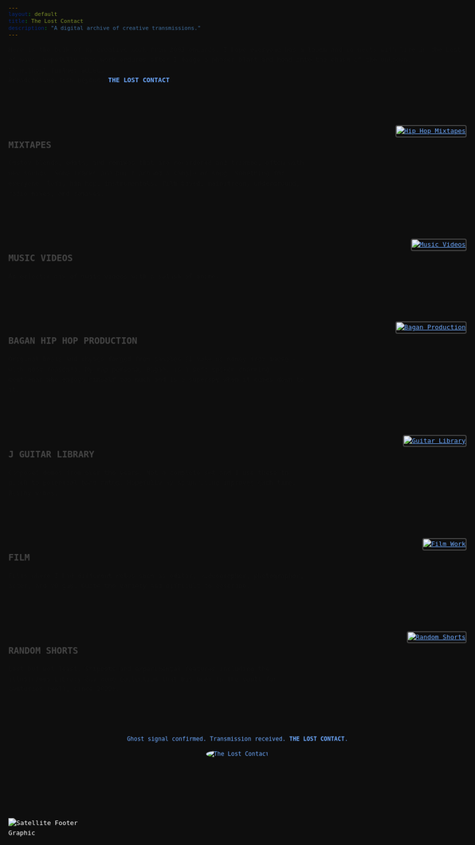 ```yaml
---
layout: default
title: The Lost Contact
description: "A digital archive of creative transmissions."
---
```


<style>
body {
  background-color: #0e0e0e;
  color: #ffffff;
  font-family: 'Roboto Mono', monospace;
  font-size: 0.8em;
  line-height: 1.6;
  padding: 20px;
  max-width: 960px;
  margin: 0 auto;
}
a {
  color: #6eaaff;
}

/* ===== HERO HEADER ===== */
.hero-header {
  background-color: #0e0e0e;
  display: flex;
  justify-content: center;
  align-items: center;
  padding: 40px 20px;
  border-bottom: 2px solid #444;
}
.hero-content {
  display: flex;
  align-items: center;
  flex-wrap: wrap; /* allows wrapping on small screens */
  gap: 20px;
  text-align: center;
}
.hero-content h1 {
  font-size: 2em;
  margin: 0;
  flex: 1 1 auto;
}
.hero-content img {
  max-width: 50%; /* for roughly half the header */
  max-height: 170px;
  height: auto;
  width: auto;
  flex-shrink: 0;
}
.site-title {
  color: #6eaaff;
  text-decoration: none;
}
.site-title:hover {
  text-decoration: underline;
}

/* ===== SECTIONS ===== */
.section {
  display: flex;
  flex-direction: row;
  align-items: flex-start;
  justify-content: space-between;
  margin-bottom: 80px;
  gap: 40px;
}
.section img {
  max-width: 320px;
  height: auto;
  border: 2px solid #444;
  border-radius: 4px;
}
.small-img {
  max-width: 260px;
  height: auto;
  border: 2px solid #444;
  border-radius: 4px;
}
.section .text {
  flex: 1;
  max-width: 600px;
}
.section h2 {
  font-size: 1.4em;
  color: #444444;
  margin-bottom: 12px;
  font-weight: 600;
}
.section h2 a {
  color: #444444;
  text-decoration: none;
}
.section h2 a:hover {
  text-decoration: underline;
}
.section p {
  margin: 0;
  color: #111111;
}

/* ===== INTRO ===== */
.intro {
  margin-bottom: 80px;
  color: #111111;
}

/* ===== BOTTOM SIGN OFF ===== */
.bottom-signoff {
  display: flex;
  flex-direction: column;
  align-items: center;
  gap: 12px;
  margin: 80px 0 40px;
  color: #6eaaff;
  font-size: 0.9em;
  text-align: center;
}
.bottom-signoff p {
  margin: 0;
}
.bottom-signoff img {
  max-height: 100px;
  width: auto;
  border-radius: 50%;
  border: 0 solid #444;
}

/* ===== BOTTOM GRAPHIC ===== */
.bottom-graphic {
  position: relative;
  width: 100%;
  height: 120px; /* or whatever height you want */
  margin: 0;
  padding: 0;
}
.bottom-graphic img {
  position: absolute;
  bottom: 0;
  left: 0;       /* Changed from right: 0; */
  max-width: 200px;
  height: auto;
  object-fit: contain;
}

/* ===== FOOTER ===== */
footer {
  margin-top: 80px;
  text-align: center;
  /* empty footer as requested */
}

/* ===== MOBILE STYLING ===== */
@media (max-width: 768px) {
  .section {
    flex-direction: column;
    align-items: center;
    text-align: center;
  }
  .section img,
  .small-img {
    max-width: 100%;
  }
  .bottom-graphic {
    height: 80px;
  }
  .bottom-graphic img {
    max-width: 140px;
  }
  .bottom-signoff img {
    max-height: 70px;
  }
}
</style>

<div class="intro">
  <p>Here is the bulk of my creative work from 2002 onwards. I hope everyone has a laugh and connects with life in the best of ways. Hopefully this work endures after I dodge a phaser blast and head into the chasm of the unknown.<br>
  So without further adieu…<br>
  Broadcasting from beyond: <strong style="color:#6eaaff"><a href="https://thelostcontact.github.io/" style="color:#6eaaff; text-decoration: none;">THE LOST CONTACT</a></strong>.</p>
</div>

<div class="section">
  <div class="text">
    <h2><a href="https://thelostcontact.github.io/mixtapes/" target="_blank" rel="noopener noreferrer">MIXTAPES</a></h2>
    <p>Custom blends, edits, and remixes that are re-ordered and trimmed, often with new sounds. Some tracks are built around a sample or song. Something for everyone: lofi, hip hop, instrumentals, film based, mainstream, underground, radio mixes, and remixes.</p>
  </div>
  <a href="https://thelostcontact.github.io/mixtapes/" target="_blank" rel="noopener noreferrer">
    <img src="/assets/img/Clouds.JPG" alt="Hip Hop Mixtapes">
  </a>
</div>

<div class="section">
  <div class="text">
    <h2><a href="https://thelostcontact.github.io/music-videos/" target="_blank" rel="noopener noreferrer">MUSIC VIDEOS</a></h2>
    <p>An eclectic mix of music videos with a splash of anime.</p>
  </div>
  <a href="https://thelostcontact.github.io/music-videos/" target="_blank" rel="noopener noreferrer">
    <img src="/assets/img/MusicVideos.JPG" alt="Music Videos">
  </a>
</div>

<div class="section">
  <div class="text">
    <h2><a href="https://thelostcontact.github.io/bagan/" target="_blank" rel="noopener noreferrer">BAGAN HIP HOP PRODUCTION</a></h2>
    <p>Original beats and rhymes forged from samples (I make no money from these - with good reason!). My rap persona, Bagan, is a soft spoken charming gentleman who enjoys himself too much and is a superspy when it comes down to it.</p>
  </div>
  <a href="https://thelostcontact.github.io/bagan/" target="_blank" rel="noopener noreferrer">
    <img src="/assets/img/Bagan.JPG" alt="Bagan Production">
  </a>
</div>

<div class="section">
  <div class="text">
    <h2><a href="https://thelostcontact.github.io/jguitar/" target="_blank" rel="noopener noreferrer">J GUITAR LIBRARY</a></h2>
    <p>Composed demos from over the years. Not a complete set and I use these to pitch to potential band mates. Hopefully my songwriting improves each time. Beachy vibes.</p>
  </div>
  <a href="https://thelostcontact.github.io/jguitar/" target="_blank" rel="noopener noreferrer">
    <img src="/assets/img/Guitar2.JPG" alt="Guitar Library">
  </a>
</div>

<div class="section">
  <div class="text">
    <h2><a href="https://thelostcontact.github.io/film/" target="_blank" rel="noopener noreferrer">FILM</a></h2>
    <p>Films where I had different roles such as editor, videographer, photographer, actor, and VO guy. Quite the variety and difficult to describe.</p>
  </div>
  <a href="https://thelostcontact.github.io/film/" target="_blank" rel="noopener noreferrer">
    <img src="/assets/img/Film4.JPG" alt="Film Work">
  </a>
</div>

<div class="section">
  <div class="text">
    <h2><a href="https://thelostcontact.github.io/shorts/" target="_blank" rel="noopener noreferrer">RANDOM SHORTS</a></h2>
    <p>Last but not least. Snippets and experimental features including the illustrious Library Guy meme collection that has been in the vault for centuries (well, since 2022).</p>
  </div>
  <a href="https://thelostcontact.github.io/shorts/" target="_blank" rel="noopener noreferrer">
    <img src="/assets/img/Shorts2.JPG" alt="Random Shorts" class="small-img">
  </a>
</div>

<!-- BOTTOM SIGN OFF -->
<div class="bottom-signoff">
  <p>Ghost signal confirmed. Transmission received. <strong><a href="https://thelostcontact.github.io/" style="color:#6eaaff; text-decoration:none;">THE LOST CONTACT</a></strong>.</p>
  <img src="/assets/img/Coconut Master - Lost Contact.PNG" alt="The Lost Contact">
</div>

<!-- BOTTOM GRAPHIC -->
<div class="bottom-graphic">
  <img src="/assets/img/satellite-footer.png" alt="Satellite Footer Graphic">
</div>

<footer>
  <!-- Empty footer as requested -->
</footer>

